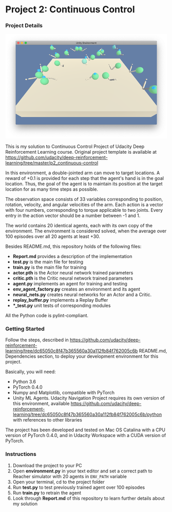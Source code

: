 # Project 2: Continuous Control
### Project Details

![Trained_Agents](trained_agents.png)

This is my solution to Continuous Control Project of Udacity Deep Reinforcement
Learning course. Original project template is available at
https://github.com/udacity/deep-reinforcement-learning/tree/master/p2_continuous-control

In this environment, a double-jointed arm can move to target locations. A reward
of +0.1 is provided for each step that the agent's hand is in the goal location.
Thus, the goal of the agent is to maintain its position at the target location
for as many time steps as possible.

The observation space consists of 33 variables corresponding to position,
rotation, velocity, and angular velocities of the arm. Each action is a vector
with four numbers, corresponding to torque applicable to two joints. Every entry
in the action vector should be a number between -1 and 1.

The world contains 20 identical agents, each with its own copy of the
environment. The environment is considered solved, when the average over 100
episodes over all 20 agents at least +30.

Besides README.md, this repository holds of the following files:

* __Report.md__ provides a description of the implementation
* __test.py__ is the main file for testing
* __train.py__ is the main file for training
* __actor.pth__ is the Actor neural network trained parameters
* __critic.pth__ is the Critic neural network trained parameters
* __agent.py__ implements an agent for training and testing
* __env\_agent\_factory.py__ creates an environment and its agent
* __neural\_nets.py__ creates neural networks for an Actor and a Critic.
* __replay\_buffer.py__ implements a Replay Buffer 
* __*\_test.py__ unit tests of corresponding modules

All the Python code is pylint-compliant.

### Getting Started

Follow the steps, described in https://github.com/udacity/deep-reinforcement-learning/tree/dc65050c8f47b365560a30a112fb84f762005c6b README.md, Dependencies section, to deploy your development environment for this project.

Basically, you will need:

* Python 3.6
* PyTorch 0.4.0
* Numpy and Matplotlib, compatible with PyTorch
* Unity ML Agents. Udacity Navigation Project requires its own version of this environment, available https://github.com/udacity/deep-reinforcement-learning/tree/dc65050c8f47b365560a30a112fb84f762005c6b/python with references to other libraries

The project has been developed and tested on Mac OS Catalina with a CPU version of PyTorch 0.4.0, and in Udacity Workspace with a CUDA version of PyTorch.

### Instructions

1. Download the project to your PC
1. Open __environment.py__ in your text editor and set a correct path to Reacher
simulator with 20 agents in ```ENV_PATH``` variable
1. Open your terminal, cd to the project folder
1. Run __test.py__ to test previously trained agent over 100 episodes
1. Run __train.py__ to retrain the agent 
1. Look through __Report.md__ of this repository to learn further details about
my solution